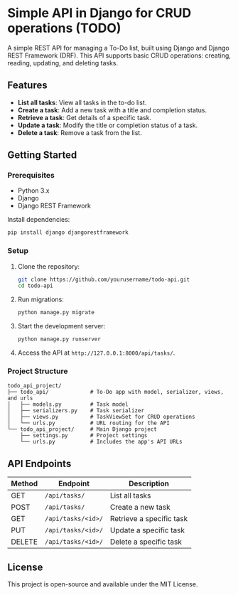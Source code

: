 # Simple API in Django for CRUD operations (TODO)

A simple REST API for managing a To-Do list, built using Django and Django REST Framework (DRF). This API supports basic CRUD operations: creating, reading, updating, and deleting tasks.

## Features

- **List all tasks**: View all tasks in the to-do list.
- **Create a task**: Add a new task with a title and completion status.
- **Retrieve a task**: Get details of a specific task.
- **Update a task**: Modify the title or completion status of a task.
- **Delete a task**: Remove a task from the list.

## Getting Started

### Prerequisites

- Python 3.x
- Django
- Django REST Framework

Install dependencies:
```bash
pip install django djangorestframework
```

### Setup

1. Clone the repository:
   ```bash
   git clone https://github.com/yourusername/todo-api.git
   cd todo-api
   ```

2. Run migrations:
   ```bash
   python manage.py migrate
   ```

3. Start the development server:
   ```bash
   python manage.py runserver
   ```

4. Access the API at `http://127.0.0.1:8000/api/tasks/`.

### Project Structure

```
todo_api_project/
├── todo_api/             # To-Do app with model, serializer, views, and urls
│   ├── models.py         # Task model
│   ├── serializers.py    # Task serializer
│   ├── views.py          # TaskViewSet for CRUD operations
│   └── urls.py           # URL routing for the API
└── todo_api_project/     # Main Django project
    ├── settings.py       # Project settings
    └── urls.py           # Includes the app's API URLs
```

## API Endpoints

| Method | Endpoint         | Description              |
|--------|-------------------|--------------------------|
| GET    | `/api/tasks/`     | List all tasks          |
| POST   | `/api/tasks/`     | Create a new task       |
| GET    | `/api/tasks/<id>/` | Retrieve a specific task |
| PUT    | `/api/tasks/<id>/` | Update a specific task   |
| DELETE | `/api/tasks/<id>/` | Delete a specific task   |

## License

This project is open-source and available under the MIT License.
